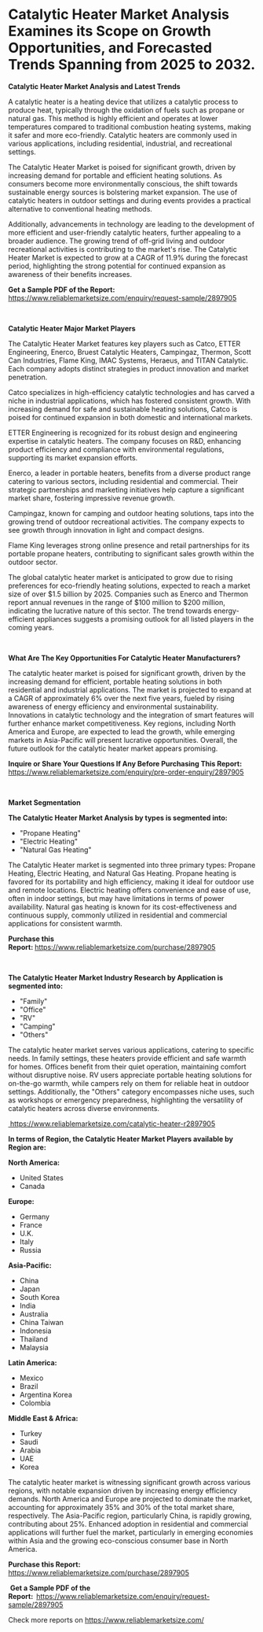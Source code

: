 <p><h1>Catalytic Heater Market Analysis Examines its Scope on Growth Opportunities, and Forecasted Trends Spanning from 2025 to 2032.</h1></p><p><strong>Catalytic Heater Market Analysis and Latest Trends</strong></p>
<p><p>A catalytic heater is a heating device that utilizes a catalytic process to produce heat, typically through the oxidation of fuels such as propane or natural gas. This method is highly efficient and operates at lower temperatures compared to traditional combustion heating systems, making it safer and more eco-friendly. Catalytic heaters are commonly used in various applications, including residential, industrial, and recreational settings.</p><p>The Catalytic Heater Market is poised for significant growth, driven by increasing demand for portable and efficient heating solutions. As consumers become more environmentally conscious, the shift towards sustainable energy sources is bolstering market expansion. The use of catalytic heaters in outdoor settings and during events provides a practical alternative to conventional heating methods.</p><p>Additionally, advancements in technology are leading to the development of more efficient and user-friendly catalytic heaters, further appealing to a broader audience. The growing trend of off-grid living and outdoor recreational activities is contributing to the market's rise. The Catalytic Heater Market is expected to grow at a CAGR of 11.9% during the forecast period, highlighting the strong potential for continued expansion as awareness of their benefits increases.</p></p>
<p><strong>Get a Sample PDF of the Report:&nbsp;</strong> <a href="https://www.reliablemarketsize.com/enquiry/request-sample/2897905?utm_campaign=3194&utm_medium=2&utm_source=Github&utm_content=ia&utm_term=15032025&utm_id=catalytic-heater">https://www.reliablemarketsize.com/enquiry/request-sample/2897905</a></p>
<p>&nbsp;</p>
<p><strong>Catalytic Heater Major Market Players</strong></p>
<p><p>The Catalytic Heater Market features key players such as Catco, ETTER Engineering, Enerco, Bruest Catalytic Heaters, Campingaz, Thermon, Scott Can Industries, Flame King, IMAC Systems, Heraeus, and TITAN Catalytic. Each company adopts distinct strategies in product innovation and market penetration.</p><p>Catco specializes in high-efficiency catalytic technologies and has carved a niche in industrial applications, which has fostered consistent growth. With increasing demand for safe and sustainable heating solutions, Catco is poised for continued expansion in both domestic and international markets.</p><p>ETTER Engineering is recognized for its robust design and engineering expertise in catalytic heaters. The company focuses on R&D, enhancing product efficiency and compliance with environmental regulations, supporting its market expansion efforts.</p><p>Enerco, a leader in portable heaters, benefits from a diverse product range catering to various sectors, including residential and commercial. Their strategic partnerships and marketing initiatives help capture a significant market share, fostering impressive revenue growth.</p><p>Campingaz, known for camping and outdoor heating solutions, taps into the growing trend of outdoor recreational activities. The company expects to see growth through innovation in light and compact designs.</p><p>Flame King leverages strong online presence and retail partnerships for its portable propane heaters, contributing to significant sales growth within the outdoor sector.</p><p>The global catalytic heater market is anticipated to grow due to rising preferences for eco-friendly heating solutions, expected to reach a market size of over $1.5 billion by 2025. Companies such as Enerco and Thermon report annual revenues in the range of $100 million to $200 million, indicating the lucrative nature of this sector. The trend towards energy-efficient appliances suggests a promising outlook for all listed players in the coming years.</p></p>
<p>&nbsp;</p>
<p><strong>What Are The Key Opportunities For Catalytic Heater Manufacturers?</strong></p>
<p><p>The catalytic heater market is poised for significant growth, driven by the increasing demand for efficient, portable heating solutions in both residential and industrial applications. The market is projected to expand at a CAGR of approximately 6% over the next five years, fueled by rising awareness of energy efficiency and environmental sustainability. Innovations in catalytic technology and the integration of smart features will further enhance market competitiveness. Key regions, including North America and Europe, are expected to lead the growth, while emerging markets in Asia-Pacific will present lucrative opportunities. Overall, the future outlook for the catalytic heater market appears promising.</p></p>
<p><strong>Inquire or Share Your Questions If Any Before Purchasing This Report:</strong> <a href="https://www.reliablemarketsize.com/enquiry/pre-order-enquiry/2897905?utm_campaign=3194&utm_medium=2&utm_source=Github&utm_content=ia&utm_term=15032025&utm_id=catalytic-heater">https://www.reliablemarketsize.com/enquiry/pre-order-enquiry/2897905</a></p>
<p>&nbsp;</p>
<p><strong>Market Segmentation</strong></p>
<p><strong>The Catalytic Heater Market Analysis by types is segmented into:</strong></p>
<p><ul><li>"Propane Heating"</li><li>"Electric Heating"</li><li>"Natural Gas Heating"</li></ul></p>
<p><p>The Catalytic Heater market is segmented into three primary types: Propane Heating, Electric Heating, and Natural Gas Heating. Propane heating is favored for its portability and high efficiency, making it ideal for outdoor use and remote locations. Electric heating offers convenience and ease of use, often in indoor settings, but may have limitations in terms of power availability. Natural gas heating is known for its cost-effectiveness and continuous supply, commonly utilized in residential and commercial applications for consistent warmth.</p></p>
<p><strong>Purchase this Report:&nbsp;</strong><a href="https://www.reliablemarketsize.com/purchase/2897905?utm_campaign=3194&utm_medium=2&utm_source=Github&utm_content=ia&utm_term=15032025&utm_id=catalytic-heater">https://www.reliablemarketsize.com/purchase/2897905</a></p>
<p>&nbsp;</p>
<p><strong>The Catalytic Heater Market Industry Research by Application is segmented into:</strong></p>
<p><ul><li>"Family"</li><li>"Office"</li><li>"RV"</li><li>"Camping"</li><li>"Others"</li></ul></p>
<p><p>The catalytic heater market serves various applications, catering to specific needs. In family settings, these heaters provide efficient and safe warmth for homes. Offices benefit from their quiet operation, maintaining comfort without disruptive noise. RV users appreciate portable heating solutions for on-the-go warmth, while campers rely on them for reliable heat in outdoor settings. Additionally, the "Others" category encompasses niche uses, such as workshops or emergency preparedness, highlighting the versatility of catalytic heaters across diverse environments.</p></p>
<p><a href="https://www.reliablemarketsize.com/catalytic-heater-r2897905?utm_campaign=3194&utm_medium=2&utm_source=Github&utm_content=ia&utm_term=15032025&utm_id=catalytic-heater">&nbsp;https://www.reliablemarketsize.com/catalytic-heater-r2897905</a></p>
<p><strong>In terms of Region, the Catalytic Heater Market Players available by Region are:</strong></p>
<p>
    <p> <strong> North America: </strong>
        <ul>
            <li>United States</li>
            <li>Canada</li>
        </ul>
        </p> 
    <p> <strong> Europe: </strong>
        <ul>
            <li>Germany</li>
            <li>France</li>
            <li>U.K.</li>
            <li>Italy</li>
            <li>Russia</li>
        </ul>
        </p> 
    <p> <strong> Asia-Pacific: </strong>
        <ul>
            <li>China</li>
            <li>Japan</li>
            <li>South Korea</li>
            <li>India</li>
            <li>Australia</li>
            <li>China Taiwan</li>
            <li>Indonesia</li>
            <li>Thailand</li>
            <li>Malaysia</li>
        </ul>
        </p> 
    <p> <strong> Latin America: </strong>
        <ul>
            <li>Mexico</li>
            <li>Brazil</li>
            <li>Argentina Korea</li>
            <li>Colombia</li>
        </ul>
        </p> 
    <p> <strong> Middle East & Africa: </strong>
        <ul>
            <li>Turkey</li>
            <li>Saudi</li>
            <li>Arabia</li>
            <li>UAE</li>
            <li>Korea</li>
        </ul>
    </p>
    </p>
<p><p>The catalytic heater market is witnessing significant growth across various regions, with notable expansion driven by increasing energy efficiency demands. North America and Europe are projected to dominate the market, accounting for approximately 35% and 30% of the total market share, respectively. The Asia-Pacific region, particularly China, is rapidly growing, contributing about 25%. Enhanced adoption in residential and commercial applications will further fuel the market, particularly in emerging economies within Asia and the growing eco-conscious consumer base in North America.</p></p>
<p><strong>Purchase this Report: </strong><a href="https://www.reliablemarketsize.com/purchase/2897905?utm_campaign=3194&utm_medium=2&utm_source=Github&utm_content=ia&utm_term=15032025&utm_id=catalytic-heater">https://www.reliablemarketsize.com/purchase/2897905</a></p>
<p>&nbsp;<strong>Get a Sample PDF of the Report:&nbsp;&nbsp;</strong><a href="https://www.reliablemarketsize.com/enquiry/request-sample/2897905?utm_campaign=3194&utm_medium=2&utm_source=Github&utm_content=ia&utm_term=15032025&utm_id=catalytic-heater">https://www.reliablemarketsize.com/enquiry/request-sample/2897905</a></p>
<p><strong></strong></p>
<p>Check more reports on <a href="https://www.reliablemarketsize.com/?utm_campaign=3194&utm_medium=2&utm_source=Github&utm_content=ia&utm_term=15032025&utm_id=catalytic-heater">https://www.reliablemarketsize.com/</a></p>